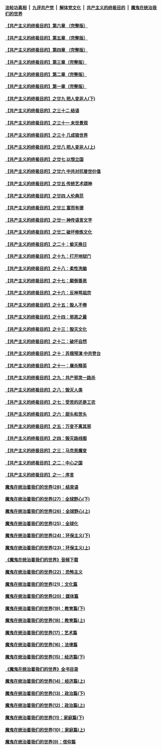 

####  [法轮功真相](../../../../basic/blob/master/README.md?t=04121801) &nbsp;|&nbsp; [九评共产党](../../../../9ping.md/blob/master/README.md?t=04121801) &nbsp;|&nbsp; [解体党文化](../../../../jtdwh.md/blob/master/README.md?t=04121801)  &nbsp;|&nbsp; [共产主义的终极目的](../../../../gczydzjmd.md/blob/master/README.md?t=04121801) &nbsp;|&nbsp; [魔鬼在统治我们的世界](../../../../mgztzwmdsj.md/blob/master/README.md?t=04121801) 

#### [【共产主义的终极目的】第六章 （完整版）](../pages/nsc422/n11428913.md?t=04121801) 

#### [【共产主义的终极目的】第五章 （完整版）](../pages/nsc422/n11428912.md?t=04121801) 

#### [【共产主义的终极目的】第四章 （完整版）](../pages/nsc422/n11428907.md?t=04121801) 

#### [【共产主义的终极目的】第三章（完整版）](../pages/nsc422/n11428848.md?t=04121801) 

#### [【共产主义的终极目的】第二章（完整版）](../pages/nsc422/n11428831.md?t=04121801) 

#### [【共产主义的终极目的】第一章（完整版）](../pages/nsc422/n11417651.md?t=04121801) 

#### [【共产主义的终极目的】之廿九 把人变非人(下)](../pages/nsc422/n11344140.md?t=04121801) 

#### [【共产主义的终极目的】之三十二 结语](../pages/nsc422/n11360535.md?t=04121801) 

#### [【共产主义的终极目的】之三十一 末世景观](../pages/nsc422/n11351129.md?t=04121801) 

#### [【共产主义的终极目的】之三十 几成狼世界](../pages/nsc422/n11348280.md?t=04121801) 

#### [【共产主义的终极目的】之廿八 把人变非人(上)](../pages/nsc422/n11340492.md?t=04121801) 

#### [【共产主义的终极目的】之廿七 以恨立国](../pages/nsc422/n11336944.md?t=04121801) 

#### [【共产主义的终极目的】之廿六 中共对抗普世价值](../pages/nsc422/n11324785.md?t=04121801) 

#### [【共产主义的终极目的】之廿五 传统艺术颂神](../pages/nsc422/n11296396.md?t=04121801) 

#### [【共产主义的终极目的】之廿四 人伦典范](../pages/nsc422/n11296397.md?t=04121801) 

#### [【共产主义的终极目的】之廿三 富而有德](../pages/nsc422/n11283598.md?t=04121801) 

#### [【共产主义的终极目的】之廿一 神传语言文字](../pages/nsc422/n11263265.md?t=04121801) 

#### [【共产主义的终极目的】之廿二 破坏修炼文化](../pages/nsc422/n11245728.md?t=04121801) 

#### [【共产主义的终极目的】之二十：偷天换日](../pages/nsc422/n11238846.md?t=04121801) 

#### [【共产主义的终极目的】之十九：打开地狱门](../pages/nsc422/n11206376.md?t=04121801) 

#### [【共产主义的终极目的】之十八：柔性洗脑](../pages/nsc422/n11199994.md?t=04121801) 

#### [【共产主义的终极目的】之十七：颠倒善恶](../pages/nsc422/n11179782.md?t=04121801) 

#### [【共产主义的终极目的】之十六：反神骂祖宗](../pages/nsc422/n11166798.md?t=04121801) 

#### [【共产主义的终极目的】之十五：毁人不倦](../pages/nsc422/n11166792.md?t=04121801) 

#### [【共产主义的终极目的】之十四：邪恶之最](../pages/nsc422/n11150249.md?t=04121801) 

#### [【共产主义的终极目的】之十三：毁灭文化](../pages/nsc422/n11135227.md?t=04121801) 

#### [【共产主义的终极目的】之十二：破坏自然](../pages/nsc422/n11135214.md?t=04121801) 

#### [【共产主义的终极目的】之十：苏俄预演 中共登台](../pages/nsc422/n11118424.md?t=04121801) 

#### [【共产主义的终极目的】之十一：屠杀精英](../pages/nsc422/n11118442.md?t=04121801) 

#### [【共产主义的终极目的】之九：共产邪灵一路杀](../pages/nsc422/n11114139.md?t=04121801) 

#### [【共产主义的终极目的】之八：毁灭人类](../pages/nsc422/n11108503.md?t=04121801) 

#### [【共产主义的终极目的】之七：受苦的还是工农](../pages/nsc422/n11101809.md?t=04121801) 

#### [【共产主义的终极目的】之六：甜头和苦头](../pages/nsc422/n11096971.md?t=04121801) 

#### [【共产主义的终极目的】之五：万变不离其邪](../pages/nsc422/n11091285.md?t=04121801) 

#### [【共产主义的终极目的】之四：毁灭路线图](../pages/nsc422/n11086284.md?t=04121801) 

#### [【共产主义的终极目的】之三：马克思魔变](../pages/nsc422/n11061941.md?t=04121801) 

#### [【共产主义的终极目的】之二：中心之国](../pages/nsc422/n11047728.md?t=04121801) 

#### [【共产主义的终极目的】之一：序言](../pages/nsc422/n11086077.md?t=04121801) 

#### [魔鬼在统治着我们的世界(28)：结束语](../pages/nsc422/n10936246.md?t=04121801) 

#### [魔鬼在统治着我们的世界(27)：全球野心(下)](../pages/nsc422/n10928319.md?t=04121801) 

#### [魔鬼在统治着我们的世界(26)：全球野心(上)](../pages/nsc422/n10900318.md?t=04121801) 

#### [魔鬼在统治着我们的世界(25)：全球化](../pages/nsc422/n10788205.md?t=04121801) 

#### [魔鬼在统治着我们的世界(24)：环保主义(下)](../pages/nsc422/n10695307.md?t=04121801) 

#### [魔鬼在统治着我们的世界(23)：环保主义(上)](../pages/nsc422/n10688613.md?t=04121801) 

#### [《魔鬼在统治着我们的世界》音频下载](../pages/nsc422/n10635553.md?t=04121801) 

#### [魔鬼在统治着我们的世界(22)：恐怖主义](../pages/nsc422/n10614727.md?t=04121801) 

#### [魔鬼在统治着我们的世界(21)：文化篇](../pages/nsc422/n10597706.md?t=04121801) 

#### [魔鬼在统治着我们的世界(20)：媒体篇](../pages/nsc422/n10586579.md?t=04121801) 

#### [魔鬼在统治着我们的世界(19)：教育篇(下)](../pages/nsc422/n10564808.md?t=04121801) 

#### [魔鬼在统治着我们的世界(18)：教育篇(上)](../pages/nsc422/n10526970.md?t=04121801) 

#### [魔鬼在统治着我们的世界(17)：艺术篇](../pages/nsc422/n10499093.md?t=04121801) 

#### [魔鬼在统治着我们的世界(16)：法律篇](../pages/nsc422/n10485969.md?t=04121801) 

#### [魔鬼在统治着我们的世界(15)：经济篇(下)](../pages/nsc422/n10469975.md?t=04121801) 

#### [《魔鬼在统治着我们的世界》全书目录](../pages/nsc422/n10464261.md?t=04121801) 

#### [魔鬼在统治着我们的世界(14)：经济篇(上)](../pages/nsc422/n10457370.md?t=04121801) 

#### [魔鬼在统治着我们的世界(13)：政治篇(下)](../pages/nsc422/n10448270.md?t=04121801) 

#### [魔鬼在统治着我们的世界(12)：政治篇(上)](../pages/nsc422/n10444576.md?t=04121801) 

#### [魔鬼在统治着我们的世界(11)：家庭篇(下)](../pages/nsc422/n10440961.md?t=04121801) 

#### [魔鬼在统治着我们的世界(10)：家庭篇(上)](../pages/nsc422/n10435448.md?t=04121801) 

#### [魔鬼在统治着我们的世界(9)：信仰篇](../pages/nsc422/n10432159.md?t=04121801) 

